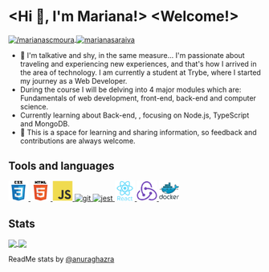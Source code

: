 # **<Hi 👋, I'm Mariana!> <Welcome!>**
<p align="left">
<a href="https://linkedin.com/in/marianascmoura" target="blank">
  <img align="center" src="https://raw.githubusercontent.com/rahuldkjain/github-profile-readme-generator/master/src/images/icons/Social/linked-in-alt.svg" alt="/marianascmoura" height="30" width="40" />
</a>
<a href="https://www.codewars.com/users/marianasaraiva" target="blank">
  <img align="center" src="https://www.codewars.com/users/marianasaraiva/badges/micro" alt="marianasaraiva" />
</a>
</p align="justify">

- 💬 I'm talkative and shy, in the same measure... I'm passionate about traveling and experiencing new experiences, and that's how I arrived in the area of technology. I am currently a student at Trybe, where I started my journey as a Web Developer.
- During the course I will be delving into 4 major modules which are: Fundamentals of web development, front-end, back-end and computer science.
- Currently learning about Back-end, , focusing on Node.js, TypeScript and MongoDB.
- 🤔 This is a space for learning and sharing information, so feedback and contributions are always welcome.

## Tools and languages 
<p align="left">
  <a href="https://www.w3schools.com/css/" target="_blank" rel="noreferrer">
    <img src="https://raw.githubusercontent.com/devicons/devicon/master/icons/css3/css3-original-wordmark.svg" alt="css3" width="40" height="40"/>
  </a> 
  <a href="https://www.w3.org/html/" target="_blank" rel="noreferrer">
    <img src="https://raw.githubusercontent.com/devicons/devicon/master/icons/html5/html5-original-wordmark.svg" alt="html5" width="40" height="40"/>
  </a> 
  <a href="https://developer.mozilla.org/en-US/docs/Web/JavaScript" target="_blank" rel="noreferrer">
    <img src="https://raw.githubusercontent.com/devicons/devicon/master/icons/javascript/javascript-original.svg" alt="javascript" width="40" height="40"/>
  </a> 
  <a href="https://git-scm.com/" target="_blank" rel="noreferrer">
    <img src="https://www.vectorlogo.zone/logos/git-scm/git-scm-icon.svg" alt="git" width="40" height="40"/>
  </a> 
  <a href="https://jestjs.io" target="_blank" rel="noreferrer">
    <img src="https://www.vectorlogo.zone/logos/jestjsio/jestjsio-icon.svg" alt="jest" width="40" height="40"/>
  </a> 
  <a href="https://reactjs.org/" target="_blank" rel="noreferrer">
    <img src="https://raw.githubusercontent.com/devicons/devicon/master/icons/react/react-original-wordmark.svg" alt="react" width="40" height="40"/>
  </a> 
  <a href="https://redux.js.org" target="_blank" rel="noreferrer">
    <img src="https://raw.githubusercontent.com/devicons/devicon/master/icons/redux/redux-original.svg" alt="redux" width="40" height="40"/>
  </a> 
  <a href="https://www.docker.com/" target="_blank" rel="noreferrer">
    <img src="https://raw.githubusercontent.com/devicons/devicon/master/icons/docker/docker-original-wordmark.svg" alt="docker" width="40" height="40"/>
  </a>
</p>

## Stats
<a href="https://github.com/anuraghazra/github-readme-stats">
  <img src="https://github-readme-stats.vercel.app/api?username=marianasaraiva&count_private=true&show_icons=true&theme=tokyonight" height="180em" align="center" />
</a>
<a href="https://github.com/anuraghazra/github-readme-stats">
  <img src="https://github-readme-stats.vercel.app/api/top-langs/?username=marianasaraiva&layout=compact&theme=tokyonight&hide=r,dockerfile" height="180em" align="center" />
</a>

ReadMe stats by [@anuraghazra](https://github.com/anuraghazra/github-readme-stats)
